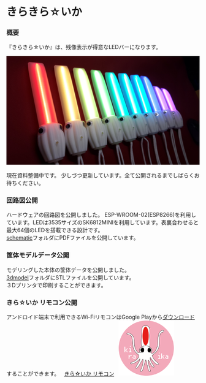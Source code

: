 きらきら☆いか
===================

### 概要

『きらきら☆いか』は、残像表示が得意なLEDバーになります。

![Image](https://raw.githubusercontent.com/carcon999/kirakira-ika/master/img/kiraika.jpg)

現在資料整備中です。
少しづつ更新しています。全て公開されるまでしばらくお待ちください。

### 回路図公開
ハードウェアの回路図を公開しました。
ESP-WROOM-02(ESP8266)を利用しています。LEDは3535サイズのSK6812MINIを利用しています。表裏合わせると最大64個のLEDを搭載できる設計です。  
[schematic](https://github.com/carcon999/kirakira-ika/tree/master/schematic)フォルダにPDFファイルを公開しています。  

### 筐体モデルデータ公開
モデリングした本体の筐体データを公開しました。  
[3dmodel](https://github.com/carcon999/kirakira-ika/tree/master/3dmodel)フォルダにSTLファイルを公開しています。  
３Dプリンタで印刷することができます。  

### きら☆いか リモコン公開
アンドロイド端末で利用できるWi-FiリモコンはGoogle Playから[ダウンロード](https://play.google.com/store/apps/details?id=jp.gr.java_conf.approid.kiraika_remo)することができます。  
[きら☆いか リモコン](https://play.google.com/store/apps/details?id=jp.gr.java_conf.approid.kiraika_remo)  
![Image](https://raw.githubusercontent.com/carcon999/kirakira-ika/master/img/kiraika-icon.png)  



